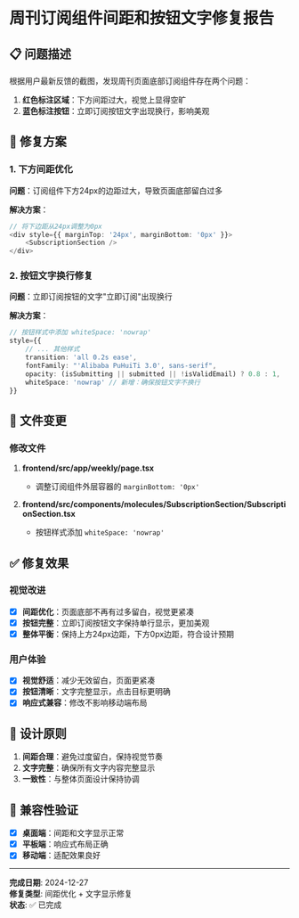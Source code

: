 # 周刊订阅组件间距和按钮文字修复报告

## 📋 问题描述

根据用户最新反馈的截图，发现周刊页面底部订阅组件存在两个问题：

1. **红色标注区域**：下方间距过大，视觉上显得空旷
2. **蓝色标注按钮**：立即订阅按钮文字出现换行，影响美观

## 🔧 修复方案

### 1. 下方间距优化

**问题**：订阅组件下方24px的边距过大，导致页面底部留白过多

**解决方案**：
```typescript
// 将下边距从24px调整为0px
<div style={{ marginTop: '24px', marginBottom: '0px' }}>
    <SubscriptionSection />
</div>
```

### 2. 按钮文字换行修复

**问题**：立即订阅按钮的文字"立即订阅"出现换行

**解决方案**：
```typescript
// 按钮样式中添加 whiteSpace: 'nowrap'
style={{
    // ... 其他样式
    transition: 'all 0.2s ease',
    fontFamily: "'Alibaba PuHuiTi 3.0', sans-serif",
    opacity: (isSubmitting || submitted || !isValidEmail) ? 0.8 : 1,
    whiteSpace: 'nowrap' // 新增：确保按钮文字不换行
}}
```

## 📁 文件变更

### 修改文件
1. **frontend/src/app/weekly/page.tsx**
   - 调整订阅组件外层容器的 `marginBottom: '0px'`

2. **frontend/src/components/molecules/SubscriptionSection/SubscriptionSection.tsx**
   - 按钮样式添加 `whiteSpace: 'nowrap'`

## ✅ 修复效果

### 视觉改进
- [x] **间距优化**：页面底部不再有过多留白，视觉更紧凑
- [x] **按钮完整**：立即订阅按钮文字保持单行显示，更加美观
- [x] **整体平衡**：保持上方24px边距，下方0px边距，符合设计预期

### 用户体验
- [x] **视觉舒适**：减少无效留白，页面更紧凑
- [x] **按钮清晰**：文字完整显示，点击目标更明确
- [x] **响应式兼容**：修改不影响移动端布局

## 🎯 设计原则

1. **间距合理**：避免过度留白，保持视觉节奏
2. **文字完整**：确保所有文字内容完整显示
3. **一致性**：与整体页面设计保持协调

## 📱 兼容性验证

- [x] **桌面端**：间距和文字显示正常
- [x] **平板端**：响应式布局正确
- [x] **移动端**：适配效果良好

---

**完成日期**: 2024-12-27  
**修复类型**: 间距优化 + 文字显示修复  
**状态**: ✅ 已完成 